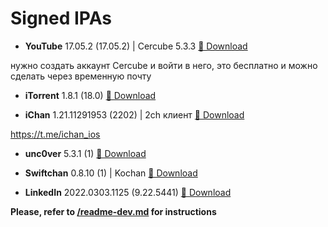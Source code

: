 # Signed IPAs

- **YouTube** 17.05.2 (17.05.2) | Cercube 5.3.3 <a href="itms-services://?action=download-manifest&amp;url=https://raw.githubusercontent.com/Kylmakalle/ipa/master/apps/cercube/Info.plist">📲 Download</a>

нужно создать аккаунт Cercube и войти в него, это бесплатно и можно сделать через временную почту

- **iTorrent** 1.8.1 (18.0) <a href="itms-services://?action=download-manifest&amp;url=https://raw.githubusercontent.com/Kylmakalle/ipa/master/apps/itorrent/Info.plist">📲 Download</a>

- **iChan** 1.21.11291953 (2202) | 2ch клиент <a href="itms-services://?action=download-manifest&amp;url=https://raw.githubusercontent.com/Kylmakalle/ipa/master/apps/ichan/Info.plist">📲 Download</a>

https://t.me/ichan_ios

- **unc0ver** 5.3.1 (1) <a href="itms-services://?action=download-manifest&amp;url=https://raw.githubusercontent.com/Kylmakalle/ipa/master/apps/uncover/Info.plist">📲 Download</a>

- **Swiftchan** 0.8.10 (1) | Kochan <a href="itms-services://?action=download-manifest&amp;url=https://raw.githubusercontent.com/Kylmakalle/ipa/master/apps/kochan/Info.plist">📲 Download</a>

- **LinkedIn** 2022.0303.1125 (9.22.5441) <a href="itms-services://?action=download-manifest&amp;url=https://raw.githubusercontent.com/Kylmakalle/ipa/master/apps/linkedin/Info.plist">📲 Download</a>

__Please, refer to [/readme-dev.md](/readme-dev.md) for instructions__